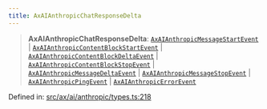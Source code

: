 ```yaml
---
title: AxAIAnthropicChatResponseDelta
---
```


> **AxAIAnthropicChatResponseDelta**: [`AxAIAnthropicMessageStartEvent`](#apidocs/interfaceaxaianthropicmessagestartevent) \| [`AxAIAnthropicContentBlockStartEvent`](#apidocs/interfaceaxaianthropiccontentblockstartevent) \| [`AxAIAnthropicContentBlockDeltaEvent`](#apidocs/interfaceaxaianthropiccontentblockdeltaevent) \| [`AxAIAnthropicContentBlockStopEvent`](#apidocs/interfaceaxaianthropiccontentblockstopevent) \| [`AxAIAnthropicMessageDeltaEvent`](#apidocs/interfaceaxaianthropicmessagedeltaevent) \| [`AxAIAnthropicMessageStopEvent`](#apidocs/interfaceaxaianthropicmessagestopevent) \| [`AxAIAnthropicPingEvent`](#apidocs/interfaceaxaianthropicpingevent) \| [`AxAIAnthropicErrorEvent`](#apidocs/interfaceaxaianthropicerrorevent)

Defined in: [src/ax/ai/anthropic/types.ts:218](#apidocs/httpsgithubcomax-llmaxblob3b79ada8d723949fcd8a76c2b6f48cf69d8394f8srcaxaianthropictypestsl218)

